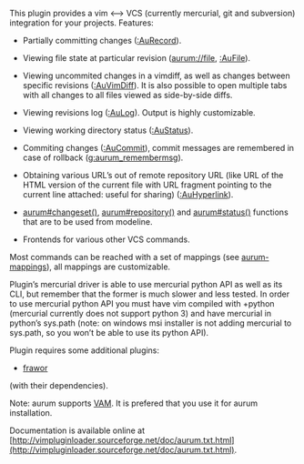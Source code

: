 
This plugin provides a vim <--> VCS (currently mercurial, git and subversion) 
integration for your projects. Features:

  - Partially committing changes ([:AuRecord](http://vimpluginloader.sourceforge.net/doc/aurum.txt.html#line357-0)).

  - Viewing file state at particular revision ([aurum://file](http://vimpluginloader.sourceforge.net/doc/aurum.txt.html#line599-0), [:AuFile](http://vimpluginloader.sourceforge.net/doc/aurum.txt.html#line158-0)).

  - Viewing uncommited changes in a vimdiff, as well as changes between 
    specific revisions ([:AuVimDiff](http://vimpluginloader.sourceforge.net/doc/aurum.txt.html#line400-0)). It is also possible to open multiple 
    tabs with all changes to all files viewed as side-by-side diffs.

  - Viewing revisions log ([:AuLog](http://vimpluginloader.sourceforge.net/doc/aurum.txt.html#line239-0)). Output is highly customizable.

  - Viewing working directory status ([:AuStatus](http://vimpluginloader.sourceforge.net/doc/aurum.txt.html#line361-0)).

  - Commiting changes ([:AuCommit](http://vimpluginloader.sourceforge.net/doc/aurum.txt.html#line99-0)), commit messages are remembered in case of 
    rollback ([g:aurum_remembermsg](http://vimpluginloader.sourceforge.net/doc/aurum.txt.html#line870-0)).

  - Obtaining various URL’s out of remote repository URL (like URL of the HTML 
    version of the current file with URL fragment pointing to the current line 
    attached: useful for sharing) ([:AuHyperlink](http://vimpluginloader.sourceforge.net/doc/aurum.txt.html#line189-0)).

  - [aurum#changeset()](http://vimpluginloader.sourceforge.net/doc/aurum.txt.html#line448-0), [aurum#repository()](http://vimpluginloader.sourceforge.net/doc/aurum.txt.html#line444-0) and [aurum#status()](http://vimpluginloader.sourceforge.net/doc/aurum.txt.html#line452-0) functions 
    that are to be used from modeline.

  - Frontends for various other VCS commands.

Most commands can be reached with a set of mappings (see [aurum-mappings](http://vimpluginloader.sourceforge.net/doc/aurum.txt.html#line754-0)), 
all mappings are customizable.


Plugin’s mercurial driver is able to use mercurial python API as well as its 
CLI, but remember that the former is much slower and less tested. In order to 
use mercurial python API you must have vim compiled with +python (mercurial 
currently does not support python 3) and have mercurial in python’s sys.path 
(note: on windows msi installer is not adding mercurial to sys.path, so you 
won’t be able to use its python API).


Plugin requires some additional plugins:

  - [frawor](https://bitbucket.org/ZyX_I/frawor)

(with their dependencies).


Note: aurum supports [VAM](https://github.com/MarcWeber/vim-addon-manager). It 
      is prefered that you use it for aurum installation.

Documentation is available online at [http://vimpluginloader.sourceforge.net/doc/aurum.txt.html](http://vimpluginloader.sourceforge.net/doc/aurum.txt.html).
